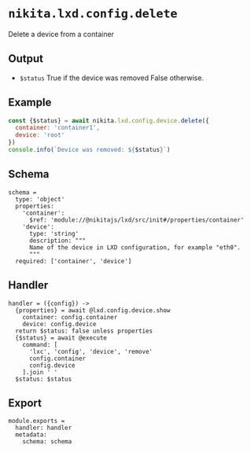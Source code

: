 
# `nikita.lxd.config.delete`

Delete a device from a container

## Output

* `$status`
  True if the device was removed False otherwise.

## Example

```js
const {$status} = await nikita.lxd.config.device.delete({
  container: 'container1',
  device: 'root'
})
console.info(`Device was removed: ${$status}`)
```

## Schema

    schema =
      type: 'object'
      properties:
        'container':
          $ref: 'module://@nikitajs/lxd/src/init#/properties/container'
        'device':
          type: 'string'
          description: """
          Name of the device in LXD configuration, for example "eth0".
          """
      required: ['container', 'device']

## Handler

    handler = ({config}) ->
      {properties} = await @lxd.config.device.show
        container: config.container
        device: config.device
      return $status: false unless properties
      {$status} = await @execute
        command: [
          'lxc', 'config', 'device', 'remove'
          config.container
          config.device
        ].join ' '
      $status: $status

## Export

    module.exports =
      handler: handler
      metadata:
        schema: schema
